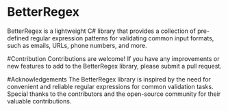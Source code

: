 # BetterRegex
 
BetterRegex is a lightweight C# library that provides a collection of pre-defined regular expression patterns for validating common input formats, such as emails, URLs, phone numbers, and more.

#Contribution
Contributions are welcome! If you have any improvements or new features to add to the BetterRegex library, please submit a pull request.

#Acknowledgements
The BetterRegex library is inspired by the need for convenient and reliable regular expressions for common validation tasks. Special thanks to the contributors and the open-source community for their valuable contributions.
